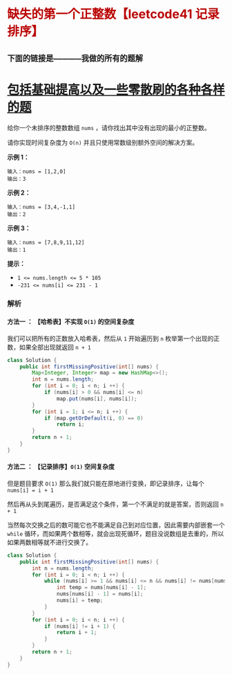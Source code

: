 # <font color="bb000">缺失的第一个正整数【leetcode41 记录排序】</font>

## **`下面的链接是——————我做的所有的题解`**

# [包括基础提高以及一些零散刷的各种各样的题](https://www.acwing.com/blog/content/33005/) 

给你一个未排序的整数数组 `nums` ，请你找出其中没有出现的最小的正整数。

请你实现时间复杂度为 `O(n)` 并且只使用常数级别额外空间的解决方案。

 

**示例 1：**

```
输入：nums = [1,2,0]
输出：3
```

**示例 2：**

```
输入：nums = [3,4,-1,1]
输出：2
```

**示例 3：**

```
输入：nums = [7,8,9,11,12]
输出：1
```

 

**提示：**

- `1 <= nums.length <= 5 * 105`
- `-231 <= nums[i] <= 231 - 1`



### 解析



#### 方法一 ： 【哈希表】不实现 `O(1)` 的空间复杂度

我们可以把所有的正数放入哈希表，然后从 `1` 开始遍历到 `n` 枚举第一个出现的正数，如果全部出现就返回 `n + 1`

```java
class Solution {
    public int firstMissingPositive(int[] nums) {
        Map<Integer, Integer> map = new HashMap<>();
        int n = nums.length;
        for (int i = 0; i < n; i ++) {
            if (nums[i] > 0 && nums[i] <= n)
                map.put(nums[i], nums[i]);
        }
        for (int i = 1; i <= n; i ++) {
            if (map.getOrDefault(i, 0) == 0) 
                return i;
        }
        return n + 1;
    }
}
```



#### 方法二 ： 【记录排序】`O(1)` 空间复杂度

但是题目要求 `O(1)`  那么我们就只能在原地进行变换，即记录排序，让每个 `nums[i] = i + 1` 

然后再从头到尾遍历，是否满足这个条件，第一个不满足的就是答案，否则返回 `n + 1`

当然每次交换之后的数可能它也不能满足自己到对应位置，因此需要内部嵌套一个 `while` 循环，而如果两个数相等，就会出现死循环，题目没说数组是去重的，所以如果两数相等就不进行交换了。

```java 
class Solution {
    public int firstMissingPositive(int[] nums) {
        int n = nums.length;
        for (int i = 0; i < n; i ++) {
            while (nums[i] >= 1 && nums[i] <= n && nums[i] != nums[nums[i] - 1]) {
                int temp = nums[nums[i] - 1];
                nums[nums[i] - 1] = nums[i];
                nums[i] = temp;
            }
        } 
        for (int i = 0; i < n; i ++) {
            if (nums[i] != i + 1) {
                return i + 1;
            }
        }
        return n + 1;
    }
}
```

